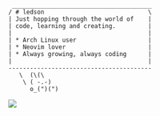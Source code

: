 ```code
 _______________________________________
/ # ledson                             \
| Just hopping through the world of    |
| code, learning and creating.         |
|                                      |
| * Arch Linux user                    |
| * Neovim lover                       |
| * Always growing, always coding      |
|                                      |
----------------------------------------
   \  (\(\ 
    \ ( -.-)
      o_(")(")
```

![](http://github-profile-summary-cards.vercel.app/api/cards/most-commit-language?username=l9dson-wq&theme=default)
